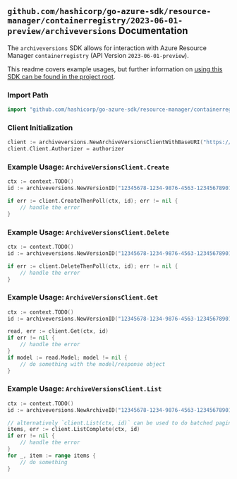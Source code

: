 
## `github.com/hashicorp/go-azure-sdk/resource-manager/containerregistry/2023-06-01-preview/archiveversions` Documentation

The `archiveversions` SDK allows for interaction with Azure Resource Manager `containerregistry` (API Version `2023-06-01-preview`).

This readme covers example usages, but further information on [using this SDK can be found in the project root](https://github.com/hashicorp/go-azure-sdk/tree/main/docs).

### Import Path

```go
import "github.com/hashicorp/go-azure-sdk/resource-manager/containerregistry/2023-06-01-preview/archiveversions"
```


### Client Initialization

```go
client := archiveversions.NewArchiveVersionsClientWithBaseURI("https://management.azure.com")
client.Client.Authorizer = authorizer
```


### Example Usage: `ArchiveVersionsClient.Create`

```go
ctx := context.TODO()
id := archiveversions.NewVersionID("12345678-1234-9876-4563-123456789012", "example-resource-group", "registryName", "packageName", "archiveName", "versionName")

if err := client.CreateThenPoll(ctx, id); err != nil {
	// handle the error
}
```


### Example Usage: `ArchiveVersionsClient.Delete`

```go
ctx := context.TODO()
id := archiveversions.NewVersionID("12345678-1234-9876-4563-123456789012", "example-resource-group", "registryName", "packageName", "archiveName", "versionName")

if err := client.DeleteThenPoll(ctx, id); err != nil {
	// handle the error
}
```


### Example Usage: `ArchiveVersionsClient.Get`

```go
ctx := context.TODO()
id := archiveversions.NewVersionID("12345678-1234-9876-4563-123456789012", "example-resource-group", "registryName", "packageName", "archiveName", "versionName")

read, err := client.Get(ctx, id)
if err != nil {
	// handle the error
}
if model := read.Model; model != nil {
	// do something with the model/response object
}
```


### Example Usage: `ArchiveVersionsClient.List`

```go
ctx := context.TODO()
id := archiveversions.NewArchiveID("12345678-1234-9876-4563-123456789012", "example-resource-group", "registryName", "packageName", "archiveName")

// alternatively `client.List(ctx, id)` can be used to do batched pagination
items, err := client.ListComplete(ctx, id)
if err != nil {
	// handle the error
}
for _, item := range items {
	// do something
}
```
